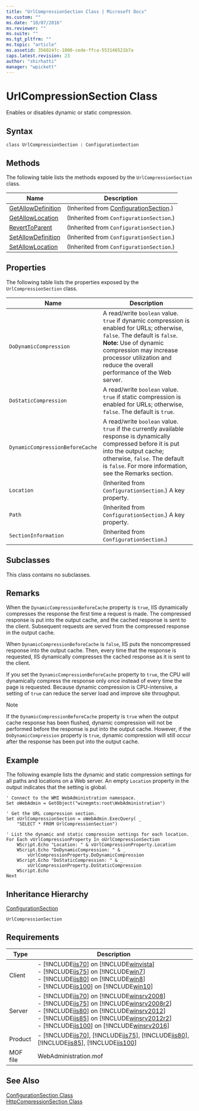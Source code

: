 ```yaml
---
title: "UrlCompressionSection Class | Microsoft Docs"
ms.custom: ""
ms.date: "10/07/2016"
ms.reviewer: ""
ms.suite: ""
ms.tgt_pltfrm: ""
ms.topic: "article"
ms.assetid: 356024fc-1000-cede-ffca-553146521b7a
caps.latest.revision: 23
author: "shirhatti"
manager: "wpickett"
---
```

# UrlCompressionSection Class
Enables or disables dynamic or static compression.  
  
## Syntax  
  
```vbs  
class UrlCompressionSection : ConfigurationSection  
```  
  
## Methods  
 The following table lists the methods exposed by the `UrlCompressionSection` class.  
  
|Name|Description|  
|----------|-----------------|  
|[GetAllowDefinition](../wmi-provider/configurationsection-getallowdefinition-method.md)|(Inherited from [ConfigurationSection](../wmi-provider/configurationsection-class1.md).)|  
|[GetAllowLocation](../wmi-provider/configurationsection-getallowlocation-method.md)|(Inherited from `ConfigurationSection`.)|  
|[RevertToParent](../wmi-provider/configurationsection-reverttoparent-method.md)|(Inherited from `ConfigurationSection`.)|  
|[SetAllowDefinition](../wmi-provider/configurationsection-setallowdefinition-method.md)|(Inherited from `ConfigurationSection`.)|  
|[SetAllowLocation](../wmi-provider/configurationsection-setallowlocation-method.md)|(Inherited from `ConfigurationSection`.)|  
  
## Properties  
 The following table lists the properties exposed by the `UrlCompressionSection` class.  
  
|Name|Description|  
|----------|-----------------|  
|`DoDynamicCompression`|A read/write `boolean` value. `true` if dynamic compression is enabled for URLs; otherwise, `false`. The default is `false`. **Note:**  Use of dynamic compression may increase processor utilization and reduce the overall performance of the Web server.|  
|`DoStaticCompression`|A read/write `boolean` value. `true` if static compression is enabled for URLs; otherwise, `false`. The default is `true`.|  
|`DynamicCompressionBeforeCache`|A read/write `boolean` value. `true` if the currently available response is dynamically compressed before it is put into the output cache; otherwise, `false`. The default is `false`. For more information, see the Remarks section.|  
|`Location`|(Inherited from `ConfigurationSection`.) A key property.|  
|`Path`|(Inherited from `ConfigurationSection`.) A key property.|  
|`SectionInformation`|(Inherited from `ConfigurationSection`.)|  
  
## Subclasses  
 This class contains no subclasses.  
  
## Remarks  
 When the `DynamicCompressionBeforeCache` property is `true`, IIS dynamically compresses the response the first time a request is made. The compressed response is put into the output cache, and the cached response is sent to the client. Subsequent requests are served from the compressed response in the output cache.  
  
 When `DynamicCompressionBeforeCache` is `false`, IIS puts the noncompressed response into the output cache. Then, every time that the response is requested, IIS dynamically compresses the cached response as it is sent to the client.  
  
 If you set the `DynamicCompressionBeforeCache` property to `true`, the CPU will dynamically compress the response only once instead of every time the page is requested. Because dynamic compression is CPU-intensive, a setting of `true` can reduce the server load and improve site throughput.  
  
> [!NOTE]
>  If the `DynamicCompressionBeforeCache` property is `true` when the output cache response has been flushed, dynamic compression will not be performed before the response is put into the output cache. However, if the `DoDynamicCompression` property is `true`, dynamic compression will still occur after the response has been put into the output cache.  
  
## Example  
 The following example lists the dynamic and static compression settings for all paths and locations on a Web server. An empty `Location` property in the output indicates that the setting is global.  
  
```  
' Connect to the WMI WebAdministration namespace.  
Set oWebAdmin = GetObject("winmgmts:root\WebAdministration")  
  
' Get the URL compression section.  
Set oUrlCompressionSection = oWebAdmin.ExecQuery( _  
    "SELECT * FROM UrlCompressionSection")  
  
' List the dynamic and static compression settings for each location.  
For Each vUrlCompressionProperty In oUrlCompressionSection  
    WScript.Echo "Location: " & vUrlCompressionProperty.Location  
    WScript.Echo "DoDynamicCompression: " & _  
        vUrlCompressionProperty.DoDynamicCompression  
    WScript.Echo "DoStaticCompression: " & _  
        vUrlCompressionProperty.DoStaticCompression  
    WScript.Echo  
Next  
```  
  
## Inheritance Hierarchy  
 [ConfigurationSection](../wmi-provider/configurationsection-class1.md)  
  
 `UrlCompressionSection`  
  
## Requirements  
  
|Type|Description|  
|----------|-----------------|  
|Client|-   [!INCLUDE[iis70](../wmi-provider/includes/iis70-md.md)] on [!INCLUDE[winvista](../wmi-provider/includes/winvista-md.md)]<br />-   [!INCLUDE[iis75](../wmi-provider/includes/iis75-md.md)] on [!INCLUDE[win7](../wmi-provider/includes/win7-md.md)]<br />-   [!INCLUDE[iis80](../wmi-provider/includes/iis80-md.md)] on [!INCLUDE[win8](../wmi-provider/includes/win8-md.md)]<br />-   [!INCLUDE[iis100](../wmi-provider/includes/iis100-md.md)] on [!INCLUDE[win10](../wmi-provider/includes/win10-md.md)]|  
|Server|-   [!INCLUDE[iis70](../wmi-provider/includes/iis70-md.md)] on [!INCLUDE[winsrv2008](../wmi-provider/includes/winsrv2008-md.md)]<br />-   [!INCLUDE[iis75](../wmi-provider/includes/iis75-md.md)] on [!INCLUDE[winsrv2008r2](../wmi-provider/includes/winsrv2008r2-md.md)]<br />-   [!INCLUDE[iis80](../wmi-provider/includes/iis80-md.md)] on [!INCLUDE[winsrv2012](../wmi-provider/includes/winsrv2012-md.md)]<br />-   [!INCLUDE[iis85](../wmi-provider/includes/iis85-md.md)] on [!INCLUDE[winsrv2012r2](../wmi-provider/includes/winsrv2012r2-md.md)]<br />-   [!INCLUDE[iis100](../wmi-provider/includes/iis100-md.md)] on [!INCLUDE[winsrv2016](../wmi-provider/includes/winsrv2016-md.md)]|  
|Product|-   [!INCLUDE[iis70](../wmi-provider/includes/iis70-md.md)], [!INCLUDE[iis75](../wmi-provider/includes/iis75-md.md)], [!INCLUDE[iis80](../wmi-provider/includes/iis80-md.md)], [!INCLUDE[iis85](../wmi-provider/includes/iis85-md.md)], [!INCLUDE[iis100](../wmi-provider/includes/iis100-md.md)]|  
|MOF file|WebAdministration.mof|  
  
## See Also  
 [ConfigurationSection Class](../wmi-provider/configurationsection-class1.md)   
 [HttpCompressionSection Class](../wmi-provider/httpcompressionsection-class.md)